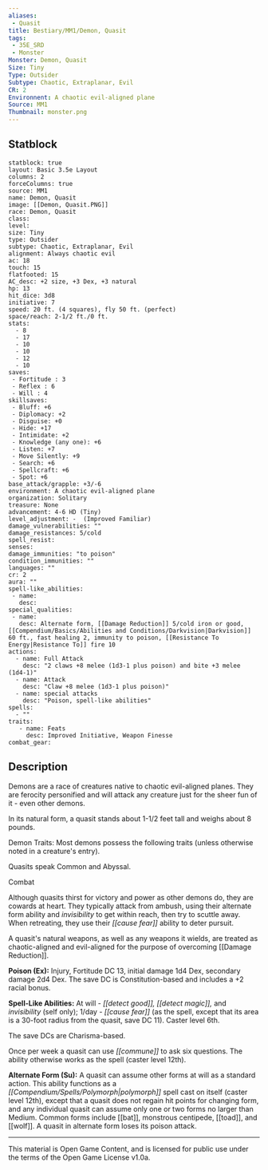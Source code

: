 ```yaml
---
aliases:
 - Quasit
title: Bestiary/MM1/Demon, Quasit
tags: 
 - 35E_SRD
 - Monster
Monster: Demon, Quasit
Size: Tiny
Type: Outsider
Subtype: Chaotic, Extraplanar, Evil
CR: 2
Environnent: A chaotic evil-aligned plane
Source: MM1
Thumbnail: monster.png
---
```


## Statblock

```statblock
statblock: true
layout: Basic 3.5e Layout
columns: 2
forceColumns: true
source: MM1 
name: Demon, Quasit
image: [[Demon, Quasit.PNG]]
race: Demon, Quasit
class: 
level: 
size: Tiny
type: Outsider
subtype: Chaotic, Extraplanar, Evil
alignment: Always chaotic evil
ac: 18
touch: 15
flatfooted: 15
AC_desc: +2 size, +3 Dex, +3 natural
hp: 13
hit_dice: 3d8
initiative: 7
speed: 20 ft. (4 squares), fly 50 ft. (perfect)
space/reach: 2-1/2 ft./0 ft.
stats:
  - 8
  - 17
  - 10
  - 10
  - 12
  - 10
saves:
 - Fortitude : 3
 - Reflex : 6
 - Will : 4
skillsaves:
 - Bluff: +6
 - Diplomacy: +2
 - Disguise: +0
 - Hide: +17
 - Intimidate: +2
 - Knowledge (any one): +6
 - Listen: +7
 - Move Silently: +9
 - Search: +6
 - Spellcraft: +6
 - Spot: +6
base_attack/grapple: +3/-6
environment: A chaotic evil-aligned plane
organization: Solitary
treasure: None
advancement: 4-6 HD (Tiny)
level_adjustment: -  (Improved Familiar)
damage_vulnerabilities: ""
damage_resistances: 5/cold
spell_resist: 
senses: 
damage_immunities: "to poison"
condition_immunities: ""
languages: ""
cr: 2
aura: ""
spell-like_abilities:
 - name: 
   desc: 
special_qualities:
 - name:
   desc: Alternate form, [[Damage Reduction]] 5/cold iron or good, [[Compendium/Basics/Abilities and Conditions/Darkvision|Darkvision]] 60 ft., fast healing 2, immunity to poison, [[Resistance To Energy|Resistance To]] fire 10
actions:
  - name: Full Attack
    desc: "2 claws +8 melee (1d3-1 plus poison) and bite +3 melee (1d4-1)"
  - name: Attack
    desc: "Claw +8 melee (1d3-1 plus poison)"
  - name: special attacks
    desc: "Poison, spell-like abilities"
spells:
  - ""
traits:
   - name: Feats
     desc: Improved Initiative, Weapon Finesse
combat_gear:  
```

## Description



Demons are a race of creatures native to chaotic evil-aligned planes. They are ferocity personified and will attack any creature just for the sheer fun of it - even other demons.

In its natural form, a quasit stands about 1-1/2 feet tall and weighs about 8 pounds.

Demon Traits: Most demons possess the following traits (unless otherwise noted in a creature's entry).

Quasits speak Common and Abyssal.

Combat

Although quasits thirst for victory and power as other demons do, they are cowards at heart. They typically attack from ambush, using their alternate form ability and *invisibility* to get within reach, then try to scuttle away. When retreating, they use their *[[cause fear]]* ability to deter pursuit.

A quasit's natural weapons, as well as any weapons it wields, are treated as chaotic-aligned and evil-aligned for the purpose of overcoming [[Damage Reduction]].


**Poison (Ex):** Injury, Fortitude DC 13, initial damage 1d4 Dex, secondary damage 2d4 Dex. The save DC is Constitution-based and includes a +2 racial bonus.


**Spell-Like Abilities:** At will - *[[detect good]], [[detect magic]],* and *invisibility* (self only); 1/day - *[[cause fear]]* (as the spell, except that its area is a 30-foot radius from the quasit, save DC 11). Caster level 6th.

The save DCs are Charisma-based.

Once per week a quasit can use *[[commune]]* to ask six questions. The ability otherwise works as the spell (caster level 12th).


**Alternate Form (Su):** A quasit can assume other forms at will as a standard action. This ability functions as a *[[Compendium/Spells/Polymorph|polymorph]]* spell cast on itself (caster level 12th), except that a quasit does not regain hit points for changing form, and any individual quasit can assume only one or two forms no larger than Medium. Common forms include [[bat]], monstrous centipede, [[toad]], and [[wolf]]. A quasit in alternate form loses its poison attack.

---

This material is Open Game Content, and is licensed for public use under the terms of the Open Game License v1.0a.
